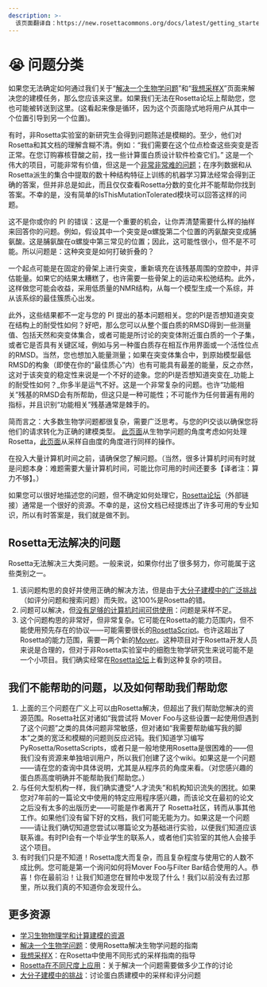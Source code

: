 ```yaml
---
description: >-
  该页面翻译自：https://new.rosettacommons.org/docs/latest/getting_started/Determining-what-a-problem-is
---
```


# 😭 问题分类

如果您无法确定如何通过我们关于“[解决一个生物学问题](jie-jue-yi-ge-sheng-wu-xue-wen-ti.md)”和“[我想采样X](wo-xiang-cai-yang-x.md)”页面来解决您的建模任务，那么您应该来这里。如果我们无法在Rosetta论坛上帮助您，您也可能被转送到这里。(这看起来像是循环，因为这个页面隐式地将用户从其中一个位置引导到另一个位置)。

有时，非Rosetta实验室的新研究生会得到问题陈述是模糊的。至少，他们对Rosetta和其文档的理解含糊不清。例如：“我们需要在这个位点检查这些突变是否正常。在您订购寡核苷酸之前，找一些计算蛋白质设计软件检查它们。” 这是一个伟大的项目，可能非常有价值，但这是一个[非常非常难的问题](http://xkcd.com/1430)；在序列数据和从Rosetta派生的集合中提取的数十种结构特征上训练的机器学习算法经常会得到正确的答案，但并非总是如此，而且仅仅查看Rosetta分数的变化并不能帮助你找到答案。不幸的是，没有简单的IsThisMutationTolerated模块可以回答这样的问题。

这不是你或你的 PI 的错误：这是一个重要的机会，让你弄清楚需要什么样的抽样来回答你的问题。例如，假设其中一个突变是α螺旋第二个位置的丙氨酸突变成脯氨酸。这是脯氨酸在α螺旋中第三常见的位置；因此，这可能性很小，但不是不可能。所以问题是：这种突变是如何打破折叠的？

一个起点可能是在固定的骨架上进行突变，重新填充在该残基周围的空腔中，并评估能量。如果它的结果太糟糕了，也许需要一些骨架上的运动来松弛结构。此外，这样做您可能会收益，采用低质量的NMR结构，从每一个模型生成一个系综，并从该系综的最佳簇质心出发。

此外，这些结果都不一定与您的 PI 提出的基本问题相关。您的PI是否想知道突变在结构上的耐受性如何？好吧，那么您可以从整个蛋白质的RMSD得到一些测量值、包括天然和突变体集合，或者可能是所讨论的突变体附近蛋白质的一个子集，或者它是否具有关键区域，例如与另一种蛋白质存在相互作用界面或一个活性位点的RMSD。当然，您也想加入能量测量；如果在突变体集合中，到原始模型最低RMSD的构象（即使在你的“最佳质心”内）也有可能具有最差的能量，反之亦然，这对于该突变的稳定性来说是一个不好的迹象。您的PI是否想知道突变在_功能上的耐受性如何？_你多半是运气不好。这是一个非常复杂的问题。也许“功能相关”残基的RMSD会有所帮助，但这只是一种可能性；不可能作为任何普遍有用的指标，并且识别“功能相关”残基通常是棘手的。

简而言之：大多数生物学问题都很复杂，需要广泛思考。与您的PI交谈以确保您将他们的请求转化为正确的建模类型。 [此页面](jie-jue-yi-ge-sheng-wu-xue-wen-ti.md)从生物学问题的角度考虑如何处理 Rosetta，[此页面](wo-xiang-cai-yang-x.md)从采样自由度的角度进行同样的操作。

在投入大量计算机时间之前，请确保您了解问题。（当然，很多计算机时间有时就是问题本身：难题需要大量计算机时间，可能比你可用的时间还要多【译者注：算力不够】。）

如果您可以很好地描述您的问题，但不确定如何处理它，[Rosetta论坛](http://www.rosettacommons.org/forum)（外部链接）通常是一个很好的资源。不幸的是，这份文档已经提炼出了许多可用的专业知识，所以有时答案是，我们就是做不到。

## Rosetta无法解决的问题

Rosetta无法解决三大类问题。一般来说，如果你付出了很多努力，你可能属于这些类别之一。

1. 该问题构思的良好并使用正确的解决方法，但是由于[大分子建模中的广泛挑战](https://new.rosettacommons.org/docs/latest/getting\_started/Challenges-in-Macromolecular-Modeling)（如评分问题和搜索问题）而失败。这100%是Rosetta的错。
2. 问题可以解决，但[没有足够的计算机时间可供使用](https://new.rosettacommons.org/docs/latest/getting\_started/Rosetta-on-different-scales)：问题是采样不足。
3. 这个问题构思的非常好，但非常复杂。它可能在Rosetta的能力范围内，但不能使用预先存在的协议——可能需要很长的[RosettaScript](https://new.rosettacommons.org/docs/latest/scripting\_documentation/RosettaScripts/RosettaScripts)。也许这超出了Rosetta的能力范围，需要一两个新的[Mover](https://new.rosettacommons.org/docs/latest/rosetta\_basics/structural\_concepts/Mover)。这种项目对于Rosetta开发人员来说是合理的，但对于非Rosetta实验室中的细胞生物学研究生来说可能不是一个小项目。我们确实经常在[Rosetta论坛](https://www.rosettacommons.org/forum)上看到这种复杂的项目。

## 我们不能帮助的问题，以及如何帮助我们帮助您

1. 上面的三个问题在广义上可以由Rosetta解决，但超出了我们帮助您解决的资源范围。Rosetta社区对诸如“我尝试将 Mover Foo与这些设置一起使用但遇到了这个问题”之类的具体问题非常敏感，但对诸如“我需要帮助编写我的脚本”之类的宽泛和模糊的问题则反应迟钝。我们知道学习编写PyRosetta/RosettaScripts，或者只是一般地使用Rosetta是很困难的——但我们没有资源来单独培训用户，所以我们创建了这个wiki。如果这是一个问题——请在您的查询中具体说明，尤其是从程序员的角度来看。（对您感兴趣的蛋白质高度明确并不能帮助我们帮助您。）
2. 与任何大型机构一样，我们确实遭受“人才流失”和机构知识流失的困扰。如果您对7年前的一篇论文中使用的特定应用程序感兴趣，而该论文在最初的论文之后没有太多的出版历史——可能是作者离开了 Rosetta社区，转而从事其他工作。如果他们没有留下好的文档，我们可能无能为力。如果这是一个问题——请让我们确切知道您尝试以哪篇论文为基础进行实验，以便我们知道应该联系谁。有时PI会有一个毕业学生的联系人，或者他们实验室的其他人会接手这个项目。
3. 有时我们只是不知道！Rosetta庞大而复杂，而且复杂程度与使用它的人数不成比例。您可能是第一个询问如何将Mover Foo与Filter Bar结合使用的人。恭喜！你在最前沿！让我们知道您在冒险中发现了什么！我们以前没有去过那里，所以我们真的不知道你会发现什么。

## 更多资源

* [学习生物物理学和计算建模的资源](学习生物物理学.md)
* [解决一个生物学问题](jie-jue-yi-ge-sheng-wu-xue-wen-ti.md)：使用Rosetta解决生物学问题的指南
* [我想采样X](wo-xiang-cai-yang-x.md)：在Rosetta中使用不同形式的采样指南的指导
* [Rosetta在不同尺度上应用](https://new.rosettacommons.org/docs/latest/getting\_started/Rosetta-on-different-scales)：关于解决一个问题需要做多少工作的讨论
* [大分子建模中的挑战](https://new.rosettacommons.org/docs/latest/getting\_started/Challenges-in-Macromolecular-Modeling)：讨论蛋白质建模中的采样和评分问题
